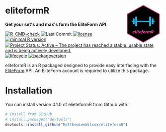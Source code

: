 # eliteformR <img src="figures/ElieteformR.png" align="right" height="120"/>
**Get your set's and max's form the EliteForm API**   
<!-- badges: start -->
[![R-CMD-check](https://github.com/MatthewLeeWilcox/eliteformR/actions/workflows/R-CMD-check.yaml/badge.svg)](https://github.com/MatthewLeeWilcox/eliteformR/actions)
![Last Commit](https://img.shields.io/github/last-commit/MatthewLeeWilcox/eliteformR?style=flat)
[![license](https://img.shields.io/badge/license-MIT%20+%20file%20LICENSE-lightgrey.svg)](https://choosealicense.com/)
[![minimal R
version](https://img.shields.io/badge/R%3E%3D-3.5.0-6666ff.svg)](https://cran.r-project.org/)
[![Project Status: Active – The project has reached a stable, usable
state and is being actively
developed.](https://www.repostatus.org/badges/latest/active.svg)](https://www.repostatus.org/#active)
[![lifecycle](https://img.shields.io/badge/lifecycle-stable-brightgreen.svg)](https://www.tidyverse.org/lifecycle/#stable)
[![packageversion](https://img.shields.io/badge/Package%20version-0.1.0-orange.svg?style=flat-square)](commits/master)

<!-- badges: end -->


eliteformR is an R packaged designed to provide easy interfacing with the [EliteForm](https://www.eliteform.com/) API. An EliteForm account is required to utilize this package.

# Installation
You can install version 0.1.0 of elieteformR from Github with: 
```r
# Install from GitHub
# install.packages("devtools")
devtools::install_github("MatthewLeeWilcox/eliteformR")
```
